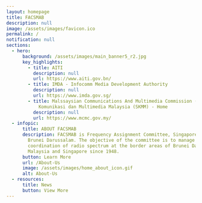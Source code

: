 ```yaml
---
layout: homepage
title: FACSMAB
description: null
image: /assets/images/favicon.ico
permalink: /
notification: null
sections:
  - hero:
      background: /assets/images/main_banner5_r2.jpg
      key_highlights:
        - title: AITI
          description: null
          url: https://www.aiti.gov.bn/
        - title: IMDA - Infocomm Media Development Authority
          description: null
          url: https://www.imda.gov.sg/
        - title: Malssaysian Communications And Multimedia Commission (MCMC) | Suruhanjaya
            Komunikasi dan Multimedia Malaysia (SKMM) - Home
          description: null
          url: https://www.mcmc.gov.my/
  - infopic:
      title: ABOUT FACSMAB
      description: FACSMAB is Frequency Assignment Committee, Singapore, Malaysia And
        Brunei Darussalam. The objective of the committee is to manage
        coordination of radio spectrum at the border areas of Brunei Darussalam,
        Malaysia and Singapore since 1948.
      button: Learn More
      url: /About-Us
      image: /assets/images/home_about_icon.gif
      alt: About-Us
  - resources:
      title: News
      button: View More
---
```

